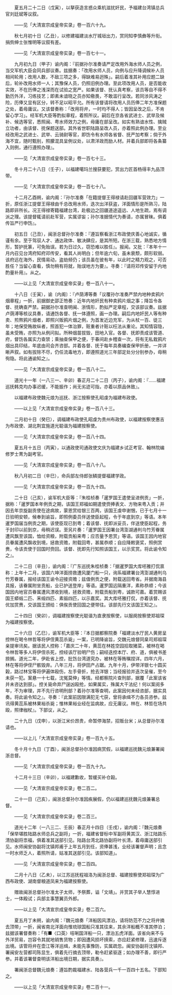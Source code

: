 <!-- { "loadSidebar": true } -->
　　夏五月二十二日（戊寅），以拏获造言惑众乘机滋扰奸民，予福建台湾镇总兵官刘廷斌等议叙。

　　——见「大清宣宗成皇帝实录」卷一百六十九。

　　秋七月初十日（乙丑），以修建福建淡水厅城垣出力，赏同知李慎彝等升衔。捐赀绅士张惟明等议叙有差。

　　——见「大清宣宗成皇帝实录」卷一百七十一。

　　九月初九日（甲子）谕内阁：『前据孙尔准奏请严定改用外海水师人员之例，当交军机大臣会同兵部议奏。兹据奏：「改用水师人员，向例与应升降调候补人员相间轮用；改用人数，不敌三项之多，得缺难易迥殊」。嗣后着准其补用应题二缺后，轮补改用水师一人；其豫保人员，仍照旧例办理。至此项改用人员，是否能收实效，不在历俸之浅深而在试验之宽严。如果该督、抚认真考察，该员等自不得不勤历外洋，习练技艺；即素未谙晓之员亦知儆畏，不敢滥行呈改。若同涉风涛之险，历俸又显有区分，转不足以昭平允。所有该督请将改用人员历俸二年方准保题之处，着毋庸议。又该督奏称：「改用将弁，一时均不得人；皆因呈改之后，不肯留心学习」。经军机大臣等酌拟章程，着照所议。嗣后在京各省武进士、武举及候补、候选等官，悉照闽、粤水师效力之例，毋庸在部呈改。如实有熟谙水性、擒贼立功者，由该督、抚保题送部。其外省世职陆路呈改人员，亦着照此例办理。至业经改用之武进士、武举、云骑尉等官，即饬令有水师各省督、抚严加考察；倘于外海不宜，随时甄别，照朦混具呈例议处，以肃洋政而励人材。并着兵部即将各条纂入则例，通行遵照办理』。

　　——见「大清宣宗成皇帝实录」卷一百七十三。

　　冬十月二十八日（壬子），以福建噶玛兰搜获要犯，赏出力匠首杨得丰九品顶带。

　　——见「大清宣宗成皇帝实录」卷一百七十八。

　　十二月乙酉朔，谕内阁：『孙尔准奏「在籍提督王得禄请赴回疆军营效力」一折，原任浙江提督王得禄由千总改用水师，迭次出洋获盗，洋面情形是所熟习，陆路即非所长。况王得禄寄籍福建台湾，赴极边之回疆道途遥远、人地生疏，焉有调派之理。该提督辄请前赴军营，实属谬妄；孙尔准据情代为奏请，亦属冒昧。俱着传旨严行申饬』。

　　初五日（己丑），闽浙总督孙尔准奏：『遵旨察看浙江布政使庆善心地诚实，循谨有余。至于驾驭人才、通达政体、敏决肆应，是其所短。在浙三载，熟悉地方情形，暂护抚篆，可免贻误。若为日过久，窃恐难以胜任』。报闻。又批：『本年十一月内召见台湾府知府邓传安，看其人尚明白；但年逾六旬，虽未衰颓，颇形软弱。该府远在海外，民情易动，盗劫频仍；该员虽在彼有年，以此时之精力观之，可否胜任？当留心查看，慎勿稍有将就，贻误地方为要』。寻奏：『请将邓传安留于内地酌量补用』。从之。

　　——以上见「大清宣宗成皇帝实录」卷一百八十一。

　　十八日（壬寅），谕〔内阁〕：『卢荫溥等奏「议覆孙尔准奏严禁内地种卖鸦片烟章程」一折，前据御史邵正笏奏：近年内地奸民有种卖鸦片烟之事；降旨令各督、抚确查严禁。嗣据孙尔准查明闽、浙情形，酌拟严定章程，交该部议奏。兹据卢荫溥等核议具奏，请通饬各督、抚一体遵照，画一办理。嗣后内地奸民人等有种卖、煎熬鸦片烟者，即照兴贩鸦片烟之例，为首发近边充军，为从杖一百、徒三年；地保受贿故纵者，照首犯一体治罪，赃重者计赃以枉法从重论。其知情容隐，虽未受贿，亦照为从例问拟。所种烟苗拔毁，田地入官。各督、抚即责成该管道、府，督饬各属实力查禁；乘抽查保甲之便，于春间赴乡稽查一次，将有无私栽鸦片烟出具印结，年底由司会齐咨部。并着各督、抚于每年具奏编查保甲折册，一并详晰声叙。如有拔除不尽，仍任流毒地方，即遵照道光三年部定处分分别参办，毋稍徇隐。将此通谕知之』。

　　——见「大清宣宗成皇帝实录」卷一百八十二。

　　道光十一年（一八三一、辛卯）春正月二十二日（丙子），谕内阁：『……福建巡抚韩克均办事迟缓，不能振作；尚无劣迹可指，亦着以原品休致』。

　　以福建布政使魏元烺为巡抚、浙江按察使孔昭虔为福建布政使。

　　——以上见「大清宣宗成皇帝实录」卷一百八十三。

　　二月初十日（癸巳），调福建布政使孔昭虔为贵州布政使，以福建按察使惠吉为布政使、湖北荆宜施道光聪谐为福建按察使。

　　——见「大清宣宗成皇帝实录」卷一百八十四。

　　夏五月十五日（丙寅），以通政使司通政使文庆为福建乡试正考官、翰林院编修罗士菁为副考官。

　　——见「大清宣宗成皇帝实录」卷一百八十八。

　　秋八月初二日（辛巳），命兵部左侍郎张鳞提督福建学政。

　　——见「大清宣宗成皇帝实录」卷一百九十四。

　　二十日（己亥），谕军机大臣等：『朱桂桢奏「暹罗国王遣使呈进例贡」一折，据称：「暹罗国本年例贡之期，该国王郑福如期遣使赍捧表文、方物来粤入贡；并因去年京旋副贡使在途病故，蒙恩赏给银三百两，该国王虔申谢悃，已于七月十一日验明安顿，候奉到谕旨，即照例委员伴送使臣起程，令于年底到京」等语。本年暹罗国届当例贡之期，该使臣现已到粤；着该督、抚即派妥员，伴送使臣起程，务于封印以前到京，毋稍迟误。至另片奏：「暹罗国王因署台湾澎湖通判乌竹芳眷属遭风飘至该国，恤给资粮，附载贡船来粤；应否量予恩赏」等语。该国王因内地官员眷属遭风飘收到境，拯救资赡，附载回粤，甚属恭顺；自应降敕褒奖，照例赏赉，令该贡使于回国时赍回。该督、抚即先行知照该国王，以示奖赏。将此谕令知之』。

　　二十二日（辛丑），谕内阁：『广东巡抚朱桂桢奏：「据暹罗国大库呸雅打侃禀称：上年十二月，该国六坤洋面捞救遭风厦门船一只，询系福建署台湾澎湖通判乌竹芳眷属，报经该国王谕令迎接资赡；兹值例贡之便，附载送回粤省。并据南海县具报，该眷属附坐贡船，业已护送登岸」等语。暹罗国远隔重洋，素称恭顺；今该国因内地官员眷属遭风漂收到境，拯救资赡，附载贡船到粤，诚款可嘉。着赏赐该国王蟒缎二匹、釆缎四匹、素锻四匹，以示嘉奖。其大库呸雅打侃，亦着该督、抚优加赏赉，交该国王颁给：俱俟贡使回国之便带往。该部先行文该国王知之』。

　　二十四日（癸卯），调福建按察使光聪谐为直隶按察使，以服阕按察使郑祖琛为福建按察使。

　　二十六日（乙巳），谕军机大臣等：『本日据都察院奏「福建淡水厅民人黄房呈控林在喝令林哲等将伊侄黄蕊杀毙」一案，已明降谕旨，交魏元烺督同臬司郑祖琛亲提审讯矣。据该民人控称：「嘉庆二十年，黄蕊在林姓空园拾取猪菜，被林在喝令林哲等多人将伊侄杀死，控经该厅验明尸伤；嗣经迭控本厅、府、道，俱被书差捺搁。道光二年，伊赴省上控，批饬台湾道究办，被林在等贿嘱捏详。四年六月，林在等将伊侄尸骸毁弃。八年三月，将伊田产占踞。九年十月，伊带洋银七十圆买榖，路过林宝等将伊遍体殴伤，左手骨折，抢去洋银；当经报验并迭次呈催，至今未获一犯。案悬一十七载，沈冤莫伸」等情。经都察院片查刑部，据覆「此案该省并未咨达到部」。控关毙命弃尸逞凶殴抢，如果属实，殊属大干法纪！何以案阅多年，不为审理，并不先行咨明刑部？着孙尔准等查明，此案因何未经咨部，据实具奏。将此谕令知之』。寻奏：『此案前因限满犯无弋获，曾将承缉不力各员咨参。兹讯得黄蕊系被林果裕杀毙；惟林果裕业经在监病故，应无庸议。林在、林哲在场共殴，照律枷杖』。下部议，从之。

　　二十九日（戊申），以浙江米价昂贵，命暂停海禁，招贩台米；从总督孙尔准请也。

　　——以上儿「大清宣宗成皇帝实录」卷一百九十五。

　　冬十月十九日（丁酉），闽浙总督孙尔准因病赏假，以福建巡抚魏元烺兼署闽浙总督。

　　——见「大清宣宗成皇帝实录」卷一百九十九。

　　十二月十三日（辛卯），以福建歉收，暂缓买补仓榖。

　　——见「大清宣宗成皇帝实录」卷二百二。

　　二十一日（己亥），闽浙总督孙尔准因疾展假，仍以福建巡抚魏元烺兼署总督。

　　——见「大清宣宗成皇帝实录」卷二百三。

　　道光十二年（一八三二、壬辰）春正月十四日（壬戌），谕内阁：『魏元烺奏「保举堪胜陆路水师总兵之副将」一折，福建省督标中军副将黄其汉、浙江陆路乐清协副将祟福，俱着准其送部引见。陆路台湾北路协副将叶长清，着毋庸送部引见。水师闽安协副将沈镇邦甫于上年五月到任，资俸甚浅，业经该署督声明；且念一时水师乏人，着照所请，姑准其送部引见。该部知道」。

　　——见「大清宣宗成皇帝实录」卷二百四。

　　二月十八日（乙未），以江苏巡抚程祖洛为闽浙总督、福建按察使郑祖琛为广西布政使、湖南督粮道凤来为福建按察使。

　　赠故闽浙总督孙尔准太子太师，予祭葬，谥「文靖」。并赏其子举人慧惇进士，一体殿试；兵部主事慧翼员外郎。

　　——以上见「大清宣宗成皇帝实录」卷二百六。

　　夏五月丁未朔，谕内阁：『魏元烺奏「洋船因风漂泊，请将防范不力之将弁摘去顶带」一折，闽省南北洋面向惟琉球国船只准其往来，其余洋船概不准其停泊；兹据该署督奏称：「有■〈口英〉咭唎国洋船一只，漂泊五虎洋面。该省向来不与外洋贸易，岂容令其就地销售货物；即因遭风损坏摃索，亦应赶紧修理，迅速斥逐出境。该管将弁在壶江等洋巡缉，未能先事豫防，实属疏忽。闽安协副将沈镇邦、署闽安左营都司陈显生，俱着先行摘去顶带，勒令赶紧驱逐；如办理不善，即行严参。并着该署督查明该洋船出境日期，据实具奏』。

　　署闽浙总督魏元烺奏：遵旨酌裁福建水、陆各营兵一千一百四十五名。下部知之。

　　——以上见「大清宣宗成皇帝实录」卷二百十一。

